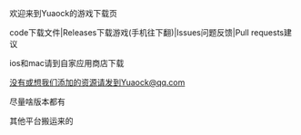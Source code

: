 欢迎来到Yuaock的游戏下载页

code下载文件|Releases下载游戏(手机往下翻)|Issues问题反馈|Pull requests建议

ios和mac请到自家应用商店下载

没有或想我们添加的资源请发到Yuaock@qq.com

尽量啥版本都有

其他平台搬运来的
